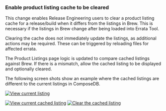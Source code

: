 ### Enable product listing cache to be cleared

This change enables Release Engineering users to clear a product
listing cache for a release/build when it differs from the listings
in Brew. This is necessary if the listings in Brew change after
being loaded into Errata Tool.

Clearing the cache does not immediately update the listings, as
additional actions may be required. These can be triggered by
reloading files for affected errata.

The Product Listings page logic is updated to compare cached listings
against Brew. If there is a mismatch, allow the cached listing to be
displayed and optionally cleared.

The following screen shots show an example where the cached listings are
different to the current listings in ComposeDB.

[![View current listing](images/3.11.5/clearcache1.png)](images/3.11.5/clearcache1.png)

[![View current cached listing](images/3.11.5/clearcache2.png)](images/3.11.5/clearcache2.png)
[![Clear the cached listing](images/3.11.5/clearcache3.png)](images/3.11.5/clearcache3.png)
